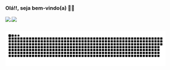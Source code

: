 ### Olá!!, seja bem-vindo(a) 👋🏽

<a href="https://github.com/Guilherme-Santos07/github-readme-stats" >
  <img height="170em" align="center" src="https://github-readme-stats.vercel.app/api?username=Guilherme-Santos07&show_icons=true&theme=dracula&include_all_commits=true&count_private=true&repo=github-readme-stats" />
</a>
<a href="https://github.com/Guilherme-Santos07/github-readme-stats"> 
  <img align="center" src="https://github-readme-stats.vercel.app/api/top-langs/?username=Guilherme-Santos07&layout=compact&langs_count=7&theme=dracula&include_all_commits=true&count_private=true&repo=github-readme-stats"/>
</a>

##

![Snake animation](https://github.com/Guilherme-Santos07/Guilherme-Santos07/blob/output/github-contribution-grid-snake.svg)
